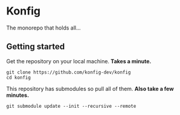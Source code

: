 # Konfig

The monorepo that holds all...

## Getting started

Get the repository on your local machine. **Takes a minute.**

```shell
git clone https://github.com/konfig-dev/konfig
cd konfig
```

This repository has submodules so pull all of them. **Also take a few minutes.**

```shell
git submodule update --init --recursive --remote
```
